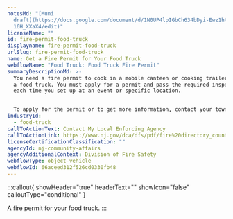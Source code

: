 ```yaml
---
notesMd: "[Muni
  draft](https://docs.google.com/document/d/1N0UP4lpIGbCh634bDyi-Ewz1htbaAawT3y\
  16H_XXaX4/edit)"
licenseName: ""
id: fire-permit-food-truck
displayname: fire-permit-food-truck
urlSlug: fire-permit-food-truck
name: Get a Fire Permit for Your Food Truck
webflowName: "Food Truck: Food Truck Fire Permit"
summaryDescriptionMd: >-
  You need a fire permit to cook in a mobile canteen or cooking trailer, such as
  a food truck. You must apply for a permit and pass the required inspection
  each time you set up at an event or specific location.


  To apply for the permit or to get more information, contact your town's `Local Enforcing Agency (LEA)|lea` . The LEA can be the local fire department or the state Division of Fire Safety.
industryId:
  - food-truck
callToActionText: Contact My Local Enforcing Agency
callToActionLink: https://www.nj.gov/dca/dfs/pdf/fire%20directory_county%20summary/fire_code_enforcement_director.pdf
licenseCertificationClassification: ""
agencyId: nj-community-affairs
agencyAdditionalContext: Division of Fire Safety
webflowType: object-vehicle
webflowId: 66aceed312f526cd0330fb48
---
```


:::callout{ showHeader="true" headerText="" showIcon="false" calloutType="conditional" }

A fire permit for your food truck.
:::
